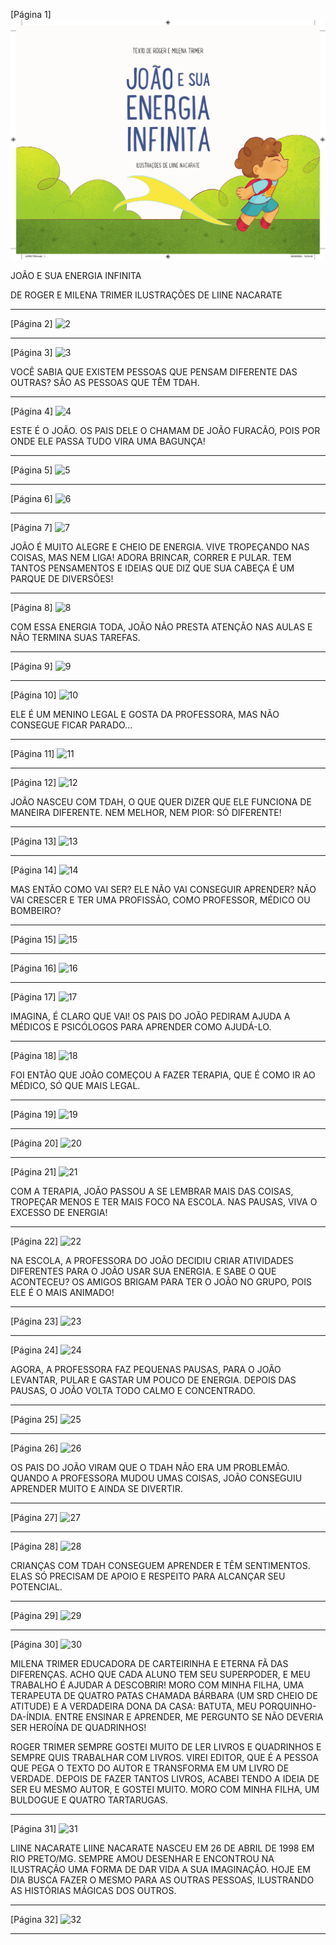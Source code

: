 [Página 1]
![1](./img/page_1-01.jpg)


JOÃO E SUA ENERGIA INFINITA

DE ROGER E MILENA TRIMER
ILUSTRAÇÕES DE LIINE NACARATE


---

[Página 2]
![2](./img/page_2-01.jpg)


---

[Página 3]
![3](./img/page_3-01.jpg)

VOCÊ SABIA QUE EXISTEM PESSOAS
QUE PENSAM DIFERENTE DAS OUTRAS?
SÃO AS PESSOAS QUE TÊM TDAH.






---

[Página 4]
![4](./img/page_4-01.jpg)

ESTE É O JOÃO. OS PAIS DELE O
CHAMAM DE JOÃO FURACÃO,
POIS POR ONDE ELE PASSA TUDO
VIRA UMA BAGUNÇA!






---

[Página 5]
![5](./img/page_5-01.jpg)






---

[Página 6]
![6](./img/page_6-01.jpg)






---

[Página 7]
![7](./img/page_7-01.jpg)

JOÃO É MUITO ALEGRE E CHEIO DE ENERGIA.
VIVE TROPEÇANDO NAS COISAS, MAS NEM LIGA!
ADORA BRINCAR, CORRER E PULAR. TEM TANTOS
PENSAMENTOS E IDEIAS QUE DIZ QUE SUA CABEÇA
É UM PARQUE DE DIVERSÕES!






---

[Página 8]
![8](./img/page_8-01.jpg)

COM ESSA ENERGIA TODA,
JOÃO NÃO PRESTA ATENÇÃO NAS AULAS
E NÃO TERMINA SUAS TAREFAS.






---

[Página 9]
![9](./img/page_9-01.jpg)






---

[Página 10]
![10](./img/page_10-01.jpg)

ELE É UM MENINO LEGAL E GOSTA
DA PROFESSORA, MAS NÃO
CONSEGUE FICAR PARADO...






---

[Página 11]
![11](./img/page_11-01.jpg)






---

[Página 12]
![12](./img/page_12-01.jpg)

JOÃO NASCEU COM TDAH, O QUE
QUER DIZER QUE ELE FUNCIONA
DE MANEIRA DIFERENTE. NEM
MELHOR, NEM PIOR:
SÓ DIFERENTE!






---

[Página 13]
![13](./img/page_13-01.jpg)






---

[Página 14]
![14](./img/page_14-01.jpg)

MAS ENTÃO COMO VAI SER?
ELE NÃO VAI CONSEGUIR APRENDER?
NÃO VAI CRESCER E TER UMA PROFISSÃO,
COMO PROFESSOR, MÉDICO OU BOMBEIRO?






---

[Página 15]
![15](./img/page_15-01.jpg)






---

[Página 16]
![16](./img/page_16-01.jpg)






---

[Página 17]
![17](./img/page_17-01.jpg)

IMAGINA, É CLARO QUE VAI! OS PAIS DO JOÃO
PEDIRAM AJUDA A MÉDICOS E PSICÓLOGOS PARA
APRENDER COMO AJUDÁ-LO.






---

[Página 18]
![18](./img/page_18-01.jpg)

FOI ENTÃO QUE JOÃO COMEÇOU A
FAZER TERAPIA, QUE É COMO IR AO
MÉDICO, SÓ QUE MAIS LEGAL.






---

[Página 19]
![19](./img/page_19-01.jpg)






---

[Página 20]
![20](./img/page_20-01.jpg)






---

[Página 21]
![21](./img/page_21-01.jpg)

COM A TERAPIA, JOÃO PASSOU A SE LEMBRAR
MAIS DAS COISAS, TROPEÇAR MENOS E TER
MAIS FOCO NA ESCOLA. NAS PAUSAS,
VIVA O EXCESSO DE ENERGIA!






---

[Página 22]
![22](./img/page_22-01.jpg)

NA ESCOLA, A PROFESSORA DO
JOÃO DECIDIU CRIAR ATIVIDADES
DIFERENTES PARA O JOÃO USAR
SUA ENERGIA. E SABE O QUE
ACONTECEU?
OS AMIGOS BRIGAM PARA TER O
JOÃO NO GRUPO, POIS ELE É O
MAIS ANIMADO!






---

[Página 23]
![23](./img/page_23-01.jpg)






---

[Página 24]
![24](./img/page_24-01.jpg)

AGORA, A PROFESSORA FAZ PEQUENAS PAUSAS, PARA O
JOÃO LEVANTAR, PULAR E GASTAR UM POUCO DE ENERGIA.
DEPOIS DAS PAUSAS, O JOÃO VOLTA TODO CALMO
E CONCENTRADO.






---

[Página 25]
![25](./img/page_25-01.jpg)






---

[Página 26]
![26](./img/page_26-01.jpg)

OS PAIS DO JOÃO VIRAM QUE O TDAH
NÃO ERA UM PROBLEMÃO.
QUANDO A PROFESSORA MUDOU UMAS
COISAS, JOÃO CONSEGUIU APRENDER
MUITO E AINDA SE DIVERTIR.






---

[Página 27]
![27](./img/page_27-01.jpg)






---

[Página 28]
![28](./img/page_28-01.jpg)

CRIANÇAS COM TDAH CONSEGUEM
APRENDER E TÊM SENTIMENTOS.
ELAS SÓ PRECISAM DE APOIO E RESPEITO
PARA ALCANÇAR SEU POTENCIAL.






---

[Página 29]
![29](./img/page_29-01.jpg)






---

[Página 30]
![30](./img/page_30-01.jpg)

MILENA TRIMER
EDUCADORA DE CARTEIRINHA E ETERNA FÃ DAS DIFERENÇAS. ACHO QUE CADA
ALUNO TEM SEU SUPERPODER, E MEU TRABALHO É AJUDAR A DESCOBRIR! MORO
COM MINHA FILHA, UMA TERAPEUTA DE QUATRO PATAS CHAMADA BÁRBARA (UM
SRD CHEIO DE ATITUDE) E A VERDADEIRA DONA DA CASA: BATUTA, MEU
PORQUINHO-DA-ÍNDIA. ENTRE ENSINAR E APRENDER, ME PERGUNTO SE NÃO DEVERIA
SER HEROÍNA DE QUADRINHOS!

ROGER TRIMER
SEMPRE GOSTEI MUITO DE LER LIVROS E QUADRINHOS E SEMPRE QUIS TRABALHAR
COM LIVROS. VIREI EDITOR, QUE É A PESSOA QUE PEGA O TEXTO DO AUTOR E
TRANSFORMA EM UM LIVRO DE VERDADE. DEPOIS DE FAZER TANTOS LIVROS,
ACABEI TENDO A IDEIA DE SER EU MESMO AUTOR, E GOSTEI MUITO. MORO COM
MINHA FILHA, UM BULDOGUE E QUATRO TARTARUGAS.






---

[Página 31]
![31](./img/page_31-01.jpg)

LIINE NACARATE
LIINE NACARATE NASCEU EM 26 DE ABRIL DE 1998 EM RIO PRETO/MG.
SEMPRE AMOU DESENHAR E ENCONTROU NA ILUSTRAÇÃO UMA FORMA DE
DAR VIDA A SUA IMAGINAÇÃO. HOJE EM DIA BUSCA FAZER O MESMO PARA
AS OUTRAS PESSOAS, ILUSTRANDO AS HISTÓRIAS MÁGICAS DOS OUTROS.






---

[Página 32]
![32](./img/page_32-01.jpg)






---

